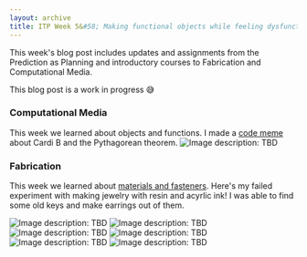 ```yaml
---
layout: archive
title: ITP Week 5&#58; Making functional objects while feeling dysfunctional and burned out from grad school midterm
---
```


This week's blog post includes updates and assignments from the Prediction as Planning and introductory courses to Fabrication and Computational Media.

This blog post is a work in progress 😅 

### Computational Media
This week we learned about objects and functions. I made a [code meme](https://editor.p5js.org/netanoir/sketches/zVpJD0Zz1) about Cardi B and the Pythagorean theorem. 
![Image description: TBD](/assets/img/blog/itp-week5/cardib.png)

### Fabrication
This week we learned about [materials and fasteners](https://itp.nyu.edu/fab/intro_fab/week-5-materials-and-fastners/). Here's my failed experiment with making jewelry with resin and acyrlic ink! I was able to find some old keys and make earrings out of them. 

![Image description: TBD](/assets/img/blog/itp-week5/fastener1.jpg)
![Image description: TBD](/assets/img/blog/itp-week5/fastener2.jpg)
![Image description: TBD](/assets/img/blog/itp-week5/fastener3.jpg)
![Image description: TBD](/assets/img/blog/itp-week5/fastener4.jpg)
![Image description: TBD](/assets/img/blog/itp-week5/fastener5.jpg)
![Image description: TBD](/assets/img/blog/itp-week5/fastener6.jpg)